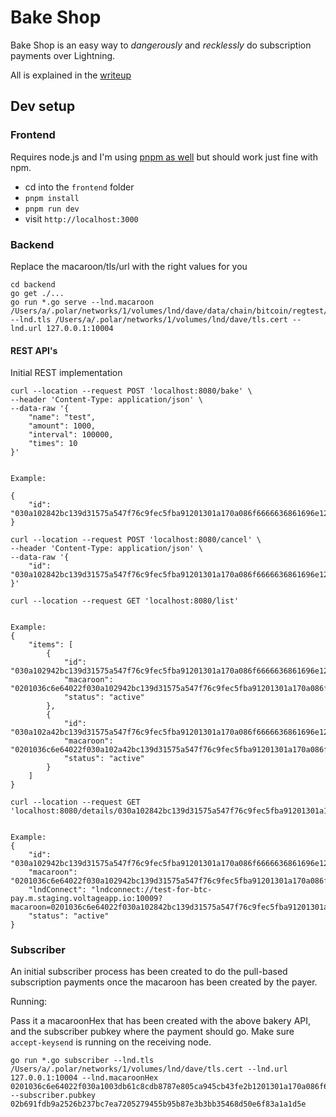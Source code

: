 # Bake Shop

Bake Shop is an easy way to _dangerously_ and _recklessly_ do subscription payments over Lightning.

All is explained in the [writeup](https://github.com/futurepaul/bakeshop/blob/master/WRITEUP.md)

## Dev setup 

### Frontend

Requires node.js and I'm using [pnpm as well](https://pnpm.io/installation) but should work just fine with npm.

- cd into the `frontend` folder
- `pnpm install`
- `pnpm run dev`
- visit `http://localhost:3000`


### Backend

Replace the macaroon/tls/url with the right values for you

```
cd backend
go get ./...
go run *.go serve --lnd.macaroon /Users/a/.polar/networks/1/volumes/lnd/dave/data/chain/bitcoin/regtest/admin.macaroon --lnd.tls /Users/a/.polar/networks/1/volumes/lnd/dave/tls.cert --lnd.url 127.0.0.1:10004
```


#### REST API's


Initial REST implementation


```
curl --location --request POST 'localhost:8080/bake' \
--header 'Content-Type: application/json' \
--data-raw '{
    "name": "test",
    "amount": 1000,
    "interval": 100000,
    "times": 10
}'


Example:

{
    "id": "030a102842bc139d31575a547f76c9fec5fba91201301a170a086f6666636861696e12047265616412057772697465",   
}
```


```
curl --location --request POST 'localhost:8080/cancel' \
--header 'Content-Type: application/json' \
--data-raw '{
    "id": "030a102842bc139d31575a547f76c9fec5fba91201301a170a086f6666636861696e12047265616412057772697465"
}'
```


```
curl --location --request GET 'localhost:8080/list'


Example:
{
    "items": [
        {
            "id": "030a102942bc139d31575a547f76c9fec5fba91201301a170a086f6666636861696e12047265616412057772697465",
            "macaroon": "0201036c6e64022f030a102942bc139d31575a547f76c9fec5fba91201301a170a086f6666636861696e120472656164120577726974650002326c6e642d637573746f6d20737562736372696265206d733a313030303020616d6f756e743a313233342074696d65733a3530000006203ca6e51de2c4218c1f3bb115ab94612c8fb0d0927e615eab9deddfd198091eb6",
            "status": "active"
        },
        {
            "id": "030a102a42bc139d31575a547f76c9fec5fba91201301a170a086f6666636861696e12047265616412057772697465",
            "macaroon": "0201036c6e64022f030a102a42bc139d31575a547f76c9fec5fba91201301a170a086f6666636861696e120472656164120577726974650002326c6e642d637573746f6d20737562736372696265206d733a313030303020616d6f756e743a313233342074696d65733a353000000620fee7c42027d3a66a1446f1d53491f230730f0b23e46d063e078ad5360a29b6ff",
            "status": "active"
        }
    ]
}
```


```
curl --location --request GET 'localhost:8080/details/030a102842bc139d31575a547f76c9fec5fba91201301a170a086f6666636861696e12047265616412057772697465'


Example:
{
    "id": "030a102942bc139d31575a547f76c9fec5fba91201301a170a086f6666636861696e12047265616412057772697465",
    "macaroon": "0201036c6e64022f030a102942bc139d31575a547f76c9fec5fba91201301a170a086f6666636861696e120472656164120577726974650002326c6e642d637573746f6d20737562736372696265206d733a313030303020616d6f756e743a313233342074696d65733a3530000006203ca6e51de2c4218c1f3bb115ab94612c8fb0d0927e615eab9deddfd198091eb6",
    "lndConnect": "lndconnect://test-for-btc-pay.m.staging.voltageapp.io:10009?macaroon=0201036c6e64022f030a102842bc139d31575a547f76c9fec5fba91201301a170a086f6666636861696e120472656164120577726974650002326c6e642d637573746f6d20737562736372696265206d733a313030303020616d6f756e743a313233342074696d65733a353000000620fa17f02688b2bd125275f9dc35415dba475230aac6534def75ce604293a898b0",
    "status": "active"
}
```

### Subscriber

An initial subscriber process has been created to do the pull-based subscription payments once the macaroon has been created by the payer. 

Running: 

Pass it a macaroonHex that has been created with the above bakery API, and the subscriber pubkey where the payment should go. Make sure `accept-keysend` is running on the receiving node.

```
go run *.go subscriber --lnd.tls /Users/a/.polar/networks/1/volumes/lnd/dave/tls.cert --lnd.url 127.0.0.1:10004 --lnd.macaroonHex 0201036c6e64022f030a1003db61c8cdb8787e805ca945cb43fe2b1201301a170a086f6666636861696e120472656164120577726974650002336c6e642d637573746f6d20737562736372696265206d733a31303030303020616d6f756e743a313030302074696d65733a31300000062032d83f97b849dcc98612e0a384e878c7c97d12bb93b583bff96a9195395a00a1 --subscriber.pubkey 02b691fdb9a2526b237bc7ea7205279455b95b87e3b3bb35468d50e6f83a1a1d5e
```
